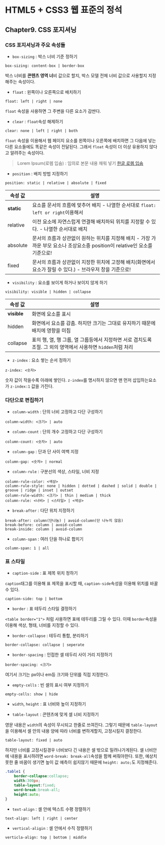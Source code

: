 # HTML5 + CSS3 웹 표준의 정석

## Chapter9. CSS 포지셔닝

### CSS 포지셔닝과 주요 속성들

- `box-sizing` : 박스 너비 기준 정하기

```
box-sizing: content-box | border-box
```
박스 너비를 **콘텐츠 영역 너**비 값으로 할지, 박스 모델 전체 너비 값으로 사용할지 지정해주는 속성이다.

- `float` : 왼쪽이나 오른쪽으로 배치하기

```
float: left | right | none
```

`float` 속성을 사용하면 그 주변을 다른 요소가 감싼다.

- `clear` : `float`속성 해제하기

```
clear: none | left | right | both
```

`float` 속성을 이용해서 웹 페이지 요소를 왼쪽이나 오른쪽에 배치하면 그 다음에 넣는 다른 요소들에도 똑같은 속성이 전달된다. 그래서 `float` 속성이 더 이상 유용하지 않다고 알려주는 속성이다.

> Lorem Ipsum(로렘 입숨) : 임의로 본문 내용 채워 넣기
> [한글 로렘 입숨](http://guny.kr/stuff/klorem/)

- `position` : 배치 방법 지정하기

```
position: static | relative | absolute | fixed
```

| 속성 값 | 설명 |
|--------|--------|
|**static**|요소를 문서의 흐름에 맞추어 배치 - 나열한 순서대로 `float: left or right`이용해서|
|relative|이전 요소에 자연스럽게 연결해 배치하되 위치를 지정할 수 있다. - 나열한 순서대로 배치|
|absolute|문서의 흐름과 상관없이 원하는 위치를 지정해 배치 - 가장 가까운 부모 요소나 조상요소중 position이 relative인 요소를 기준으로!|
|fixed|문서의 흐름과 상관없이 지정한 위치에 고정해 배치(화면에서 요소가 잘릴 수 있다.) - 브라우저 창을 기준으로!|

- `visibility` : 요소를 보이게 하거나 보이지 않게 하기

```
visibility: visible | hidden | collapse
```

| 속성 값 | 설명 |
|--------|--------|
|**visible**|화면에 요소를 표시|
|hidden|화면에서 요소를 감춤. 하지만 크기는 그대로 유지하기 때문에 배치에 영향을 미침|
|collapse|표의 행, 열, 행 그룹, 열 그룹등에서 지정하면 서로 겹치도록 조절. 그 외의 영역에서 사용하면 `hidden`처럼 처리|

- `z-index` : 요소 쌓는 순서 정하기

```
z-index: <숫자>
```

숫자 값이 작을수록 아래에 쌓인다. `z-index`를 명시하지 않으면 맨 먼저 삽입하는요소가 `z-index:1` 값을 가진다.

### 다단으로 편집하기

- `column-width` : 단의 너비 고정하고 다단 구성하기

```
column-width: <크기> | auto
```

- `column-count` : 단의 개수 고정하고 다단 구성하기

```
column-count: <숫자> | auto
```

- `column-gap` : 단과 단 사이 여백 지정

```
column-gap: <숫자> | normal
```

- `column-rule` : 구분선의 색상, 스타일, 너비 지정

```
column-rule-color: <색상>
column-rule-style: none | hidden | dotted | dashed | solid | double | groove | ridge | inset | outset
column-rule-width: <크기> | thin | medium | thick
column-rule: <너비> | <스타일> | <색상>
```

- `break-after` : 다단 위치 지정하기

```
break-after: column(단나눔) | avoid-column(단 나누지 않음)
break-before: column | avoid-column
break-inside: column | avoid-column
```

- `column-span` : 여러 단을 하나로 합치기

```
column-span: 1 | all
```

### 표 스타일

- `caption-side` : 표 제목 위치 정하기

`caption`태그를 이용해 표 제목을 표시할 때, `caption-side`속성을 이용해 위치를 바꿀 수 있다.

```
caption-side: top | bottom
```

- `border` : 표 테두리 스타일 결정하기

`<table border="1">` 처럼 사용하면 표에 테두리를 그릴 수 있다. 이때 `border`속성을 이용해 색상, 형태, 너비를 지정할 수 있다.

- `border-collapse` : 테두리 통합, 분리하기

```
border-collapse: collapse | seperate
```

- `border-spacing` : 인접한 셀 테두리 사이 거리 지정하기

```
border-spacing: <크기>
```
여기서 크기는 px이나 em등 크기와 단위를 직접 지정한다.

- `empty-cells` : 빈 셀의 표시 여부 지정하기

```
empty-cells: show | hide
```

- `width`, `height` :  표 너비와 높이 지정하기

- `table-layout` : 콘텐츠에 맞게 셀 너비 지정하기

영문 내용은 `width`의 속성이 무시되고 한줄로 쓰여진다. 그렇기 때문에 `table-layout`을 이용해서 셀 안의 내용 양에 따라 너비를 변하게할지, 고정시킬지 결정한다.

```
table-layout: fixed | auto
```
하지만 너비를 고정시킬경우 너비보다 긴 내용은 셀 밖으로 밀려나가게된다. 셀 너비안에 내용을 표시하려면 `word-break: break-all`속성을 함께 써줘야한다. 또한, 예상치 못한 줄 바꿈이 생기면 높이 값 예측이 쉽지않기 때문에 `height: auto;`도 지정해준다.

```css
.table1 {
	border-collapse:collapse;
	width:300px;
	table-layout:fixed;
	word-break:break-all;
	height:auto;
}
```

- `text-align` : 셀 안에 텍스트 수평 정렬하기

```
text-align: left | right | center
```

- `vertical-aligin` : 셀 안에서 수직 정렬하기

```
verticla-align: top | bottom | middle
```
